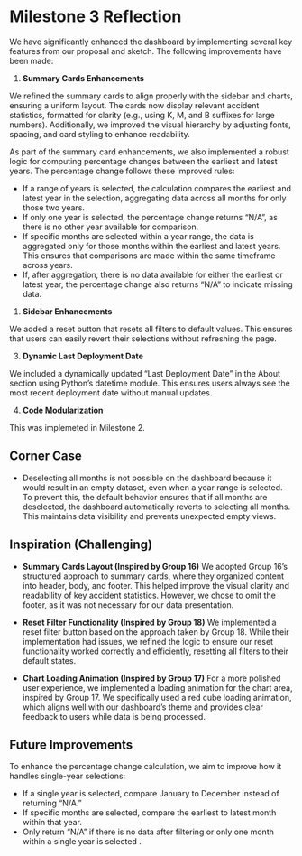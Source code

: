 # Milestone 3 Reflection

We have significantly enhanced the dashboard by implementing several key features from our proposal and sketch. The following improvements have been made:

1. **Summary Cards Enhancements**

We refined the summary cards to align properly with the sidebar and charts, ensuring a uniform layout. The cards now display relevant accident statistics, formatted for clarity (e.g., using K, M, and B suffixes for large numbers). Additionally, we improved the visual hierarchy by adjusting fonts, spacing, and card styling to enhance readability.

As part of the summary card enhancements, we also implemented a robust logic for computing percentage changes between the earliest and latest years. The percentage change follows these improved rules:

- If a range of years is selected, the calculation compares the earliest and latest year in the selection, aggregating data across all months for only those two years.
- If only one year is selected, the percentage change returns “N/A”, as there is no other year available for comparison.
- If specific months are selected within a year range, the data is aggregated only for those months within the earliest and latest years. This ensures that comparisons are made within the same timeframe across years.
- If, after aggregation, there is no data available for either the earliest or latest year, the percentage change also returns “N/A” to indicate missing data.

1. **Sidebar Enhancements**

We added a reset button that resets all filters to default values. This ensures that users can easily revert their selections without refreshing the page.

3. **Dynamic Last Deployment Date**

We included a dynamically updated “Last Deployment Date” in the About section using Python’s datetime module. This ensures users always see the most recent deployment date without manual updates.

4. **Code Modularization**

This was implemeted in Milestone 2.

## Corner Case

- Deselecting all months is not possible on the dashboard because it would result in an empty dataset, even when a year range is selected. To prevent this, the default behavior ensures that if all months are deselected, the dashboard automatically reverts to selecting all months. This maintains data visibility and prevents unexpected empty views.

## Inspiration (Challenging)

- **Summary Cards Layout (Inspired by Group 16)**
  We adopted Group 16’s structured approach to summary cards, where they organized content into header, body, and footer. This helped improve the visual clarity and readability of key accident statistics. However, we chose to omit the footer, as it was not necessary for our data presentation.

- **Reset Filter Functionality (Inspired by Group 18)**
  We implemented a reset filter button based on the approach taken by Group 18. While their implementation had issues, we refined the logic to ensure our reset functionality worked correctly and efficiently, resetting all filters to their default states.

- **Chart Loading Animation (Inspired by Group 17)**
  For a more polished user experience, we implemented a loading animation for the chart area, inspired by Group 17. We specifically used a red cube loading animation, which aligns well with our dashboard’s theme and provides clear feedback to users while data is being processed.

## Future Improvements

To enhance the percentage change calculation, we aim to improve how it handles single-year selections:

- If a single year is selected, compare January to December instead of returning “N/A.”
- If specific months are selected, compare the earliest to latest month within that year.
- Only return “N/A” if there is no data after filtering or only one month within a single year is selected .

